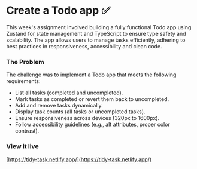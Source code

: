 # Create a Todo app ✅

This week's assignment involved building a fully functional Todo app using Zustand for state management and TypeScript to ensure type safety and scalability. The app allows users to manage tasks efficiently, adhering to best practices in responsiveness, accessibility and clean code.

### The Problem

The challenge was to implement a Todo app that meets the following requirements:

- List all tasks (completed and uncompleted).
- Mark tasks as completed or revert them back to uncompleted.
- Add and remove tasks dynamically.
- Display task counts (all tasks or uncompleted tasks).
- Ensure responsiveness across devices (320px to 1600px).
- Follow accessibility guidelines (e.g., alt attributes, proper color contrast).

### View it live

[https://tidy-task.netlify.app/](https://tidy-task.netlify.app/)
